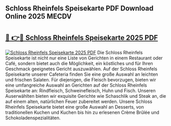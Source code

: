 ## Schloss Rheinfels Speisekarte PDF Download Online 2025 MECDV

# <h2><a href="http://gcbxol.nevu.top/?p=Schloss+Rheinfels+Speisekarte">🔗 👉🔴 Schloss Rheinfels Speisekarte 2025 PDF</a></h2>

[![Schloss Rheinfels Speisekarte 2025 PDF](https://i.imgur.com/dBaPXMq.png)](http://gcbxol.nevu.top/?p=Schloss+Rheinfels+Speisekarte)
Die Schloss Rheinfels Speisekarte ist nicht nur eine Liste von Gerichten in einem Restaurant oder Café, sondern bietet auch die Möglichkeit, ein köstliches und für Ihren Geschmack geeignetes Gericht auszuwählen. Auf der Schloss Rheinfels Speisekarte unserer Cafeteria finden Sie eine große Auswahl an leichten und frischen Salaten. Für diejenigen, die Fleisch bevorzugen, bieten wir eine umfangreiche Auswahl an Gerichten auf der Schloss Rheinfels Speisekarte an: Rindfleisch, Schweinefleisch, Huhn und Fisch. Unseren Auserwählten bieten wir exquisite Gerichte wie Schaschlik und Steak an, die auf einem alten, natürlichen Feuer zubereitet werden. Unsere Schloss Rheinfels Speisekarte bietet eine große Auswahl an Desserts, von traditionellen Kuchen und Kuchen bis hin zu erlesenen Crème Brûlée und Schokoladenspezialitäten.

